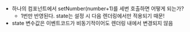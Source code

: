 -   하나의 컴포넌트에서 setNumber(number+1)를 세번 호출하면 어떻게 되는가?
    -   1번만 반영된다. state는 설정 시 다음 렌더링에서만 적용되기 때문!
-   state 변수값은 이벤트코드가 비동기적이어도 렌더링 내에서 변경되지 않음
